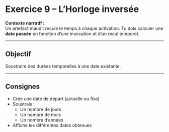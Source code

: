 # Exercice 9 – L’Horloge inversée

**Contexte narratif :**  
Un artefact maudit recule le temps à chaque activation. Tu dois calculer une **date passée** en fonction d’une invocation et d’un recul temporel.

---

## Objectif

Soustraire des durées temporelles à une date existante.

---

## Consignes

- Crée une date de départ (actuelle ou fixe)
- Soustrais :
  - Un nombre de jours
  - Un nombre de mois
  - Un nombre d’années
- Affiche les différentes dates obtenues

